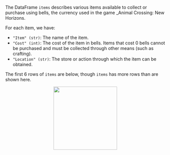The DataFrame `items` describes various items available to collect or purchase using bells, the currency used in the game _Animal Crossing: New Horizons.

For each item, we have:

- `"Item" (str)`: The name of the item.
- `"Cost" (int)`: The cost of the item in bells. Items that cost 0 bells cannot be purchased and must be collected through other means (such as crafting).
- `"Location" (str)`: The store or action through which the item can be obtained.


The first 6 rows of `items` are below, though `items` has more rows than are shown here.

<center><img src="../../assets/images/fa23-quizzes/keepers1.png" width=200></center>